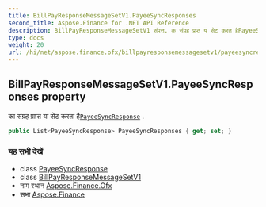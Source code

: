 ```yaml
---
title: BillPayResponseMessageSetV1.PayeeSyncResponses
second_title: Aspose.Finance for .NET API Reference
description: BillPayResponseMessageSetV1 संपत्त. क संग्रह प्रप्त य सेट करत हैPayeeSyncResponse .
type: docs
weight: 20
url: /hi/net/aspose.finance.ofx/billpayresponsemessagesetv1/payeesyncresponses/
---
```

## BillPayResponseMessageSetV1.PayeeSyncResponses property

का संग्रह प्राप्त या सेट करता है[`PayeeSyncResponse`](../../../aspose.finance.ofx.billpay/payeesyncresponse/) .

```csharp
public List<PayeeSyncResponse> PayeeSyncResponses { get; set; }
```

### यह सभी देखें

* class [PayeeSyncResponse](../../../aspose.finance.ofx.billpay/payeesyncresponse/)
* class [BillPayResponseMessageSetV1](../)
* नाम स्थान [Aspose.Finance.Ofx](../../billpayresponsemessagesetv1/)
* सभा [Aspose.Finance](../../../)


